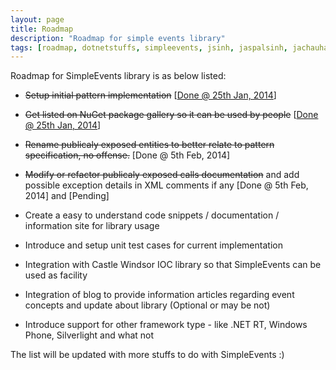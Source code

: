 ```yaml
---
layout: page
title: Roadmap
description: "Roadmap for simple events library"
tags: [roadmap, dotnetstuffs, simpleevents, jsinh, jaspalsinh, jachauhan, events, eventaggregator, nuget, .net, license, MIT-license]
---
```


Roadmap for SimpleEvents library is as below listed:

* <del>Setup initial pattern implementation</del> [[Done @ 25th Jan, 2014][1]]

* <del>Get listed on NuGet package gallery so it can be used by people</del> [[Done @ 25th Jan, 2014][2]]

* <del>Rename publicaly exposed entities to better relate to pattern specification, no offense.</del> [Done @ 5th Feb, 2014]

* <del>Modify or refactor publicaly exposed calls documentation</del> and add possible exception details in XML comments if any [Done @ 5th Feb, 2014] and [Pending]

* Create a easy to understand code snippets / documentation / information site for library usage

* Introduce and setup unit test cases for current implementation

* Integration with Castle Windsor IOC library so that SimpleEvents can be used as facility

* Integration of blog to provide information articles regarding event concepts and update about library (Optional or may be not)

* Introduce support for other framework type - like .NET RT, Windows Phone, Silverlight and what not

The list will be updated with more stuffs to do with SimpleEvents :)

[1]: https://github.com/dotnetstuffs/simpleevents
[2]: https://www.nuget.org/packages/SimpleEvents/